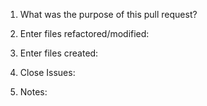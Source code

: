 1) What was the purpose of this pull request?

2) Enter files refactored/modified:

3) Enter files created:

4) Close Issues:

5) Notes:

